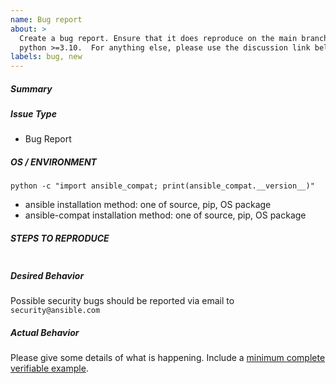 ```yaml
---
name: Bug report
about: >
  Create a bug report. Ensure that it does reproduce on the main branch with
  python >=3.10.  For anything else, please use the discussion link below.
labels: bug, new
---
```


<!--- Verify first that your issue is not already reported on GitHub -->
<!--- Also test if the latest release and main branch are affected too -->

##### Summary

<!--- Explain the problem briefly below -->

##### Issue Type

- Bug Report

##### OS / ENVIRONMENT

<!--- Paste verbatim output between triple backticks -->

```console (paste below)
python -c "import ansible_compat; print(ansible_compat.__version__)"
```

<!--- Provide all relevant information below, e.g. target OS versions, network
 device firmware, etc. -->

- ansible installation method: one of source, pip, OS package
- ansible-compat installation method: one of source, pip, OS package

##### STEPS TO REPRODUCE

<!--- Describe exactly how to reproduce the problem, using a minimal test case -->

<!--- Paste example playbooks or commands between triple backticks below -->

```console (paste below)

```

<!--- HINT: You can paste gist.github.com links for larger files -->

##### Desired Behavior

<!--- Describe what you expected to happen when running the steps above -->

Possible security bugs should be reported via email to `security@ansible.com`

##### Actual Behavior

<!--- Describe what happened. If possible run with extra verbosity (-vvvv) -->

Please give some details of what is happening. Include a [minimum
complete verifiable example].

<!--- Paste verbatim command output between triple backticks -->

```paste below

```

[minimum complete verifiable example]: http://stackoverflow.com/help/mcve
